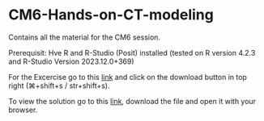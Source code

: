 # CM6-Hands-on-CT-modeling
Contains all the material for the CM6 session.

Prerequisit: Hve R and R-Studio (Posit) installed (tested on R version 4.2.3 and R-Studio Version 2023.12.0+369)

For the Excercise go to this [link](https://github.com/lkosanke/CM6-Hands-on-CT-modeling/blob/main/Excercise-vk.Rmd) and click on the download button in top right (⌘+shift+s / str+shift+s).

To view the solution go to this [link](https://github.com/lkosanke/CM6-Hands-on-CT-modeling/blob/main/Excercise_solutions-vk.html), download the file and open it with your browser.
